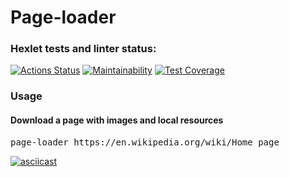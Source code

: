 # Page-loader

### Hexlet tests and linter status:

[![Actions Status](https://github.com/denbon05/backend-project-lvl3/workflows/hexlet-check/badge.svg)](https://github.com/denbon05/backend-project-lvl3/actions)
[![Maintainability](https://api.codeclimate.com/v1/badges/35968fad3df339d478a4/maintainability)](https://codeclimate.com/github/denbon05/backend-project-lvl3/maintainability)
[![Test Coverage](https://api.codeclimate.com/v1/badges/35968fad3df339d478a4/test_coverage)](https://codeclimate.com/github/denbon05/backend-project-lvl3/test_coverage)

### Usage

#### Download a page with images and local resources

<pre>page-loader https://en.wikipedia.org/wiki/Home_page</pre>

[![asciicast](https://asciinema.org/a/387043.svg)](https://asciinema.org/a/387043)
